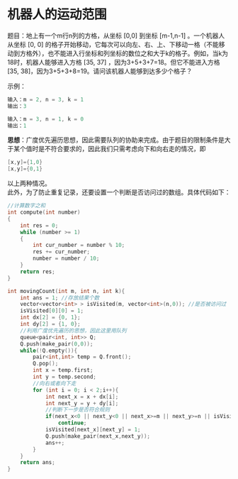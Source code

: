 # 机器人的运动范围

题目：地上有一个m行n列的方格，从坐标 [0,0] 到坐标 [m-1,n-1] 。一个机器人从坐标 [0, 0] 的格子开始移动，它每次可以向左、右、上、下移动一格（不能移动到方格外），也不能进入行坐标和列坐标的数位之和大于k的格子。例如，当k为18时，机器人能够进入方格 [35, 37] ，因为3+5+3+7=18。但它不能进入方格 [35, 38]，因为3+5+3+8=19。请问该机器人能够到达多少个格子？

示例：

```c++
输入：m = 2, n = 3, k = 1
输出：3

输入：m = 3, n = 1, k = 0
输出：1
```

**思想**：广度优先遍历思想，因此需要队列的协助来完成。由于题目的限制条件是大于某个值时是不符合要求的，因此我们只需考虑向下和向右走的情况，即

```C++
[x,y]={1,0}
[x,y]={0,1}
``` 

以上两种情况。   
此外，为了防止重复记录，还要设置一个判断是否访问过的数组。具体代码如下：

```c++
//计算数字之和
int compute(int number)
{
    int res = 0;
    while (number >= 1)
    {
        int cur_number = number % 10;
        res += cur_number;
        number = number / 10;
    }
    return res;
}

int movingCount(int m, int n, int k){
    int ans = 1; //存放结果个数
    vector<vector<int> > isVisited(m, vector<int>(n,0)); //是否被访问过
    isVisited[0][0] = 1;
    int dx[2] = {0, 1};
    int dy[2] = {1, 0};
    //利用广度优先遍历的思想，因此这里用队列
    queue<pair<int, int>> Q;
    Q.push(make_pair(0,0));
    while(!Q.empty()){
        pair<int,int> temp = Q.front();
        Q.pop();
        int x = temp.first;
        int y = temp.second;
        //向右或者向下走
        for (int i = 0; i < 2;i++){
            int next_x = x + dx[i];
            int next_y = y + dy[i];
            //判断下一步是否符合规则
            if(next_x<0 || next_y<0 || next_x>=m || next_y>=n || isVisited[next_x][next_y] || (compute(next_x)+compute(next_y)>k))
                continue;
            isVisited[next_x][next_y] = 1;
            Q.push(make_pair(next_x,next_y));
            ans++;
        }
    }
    return ans;
}
```